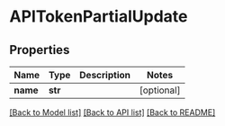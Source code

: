 # APITokenPartialUpdate


## Properties

Name | Type | Description | Notes
------------ | ------------- | ------------- | -------------
**name** | **str** |  | [optional] 

[[Back to Model list]](../#documentation-for-models) [[Back to API list]](../#documentation-for-api-endpoints) [[Back to README]](../)


